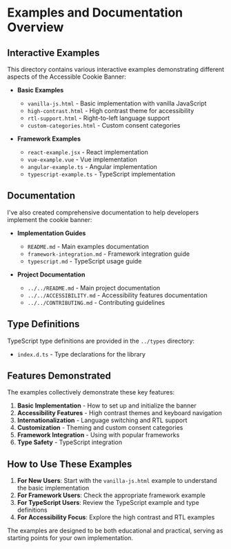 # Examples and Documentation Overview

## Interactive Examples

This directory contains various interactive examples demonstrating different aspects of the Accessible Cookie Banner:

- **Basic Examples**
  - `vanilla-js.html` - Basic implementation with vanilla JavaScript
  - `high-contrast.html` - High contrast theme for accessibility
  - `rtl-support.html` - Right-to-left language support
  - `custom-categories.html` - Custom consent categories

- **Framework Examples**
  - `react-example.jsx` - React implementation
  - `vue-example.vue` - Vue implementation
  - `angular-example.ts` - Angular implementation
  - `typescript-example.ts` - TypeScript implementation

## Documentation

I've also created comprehensive documentation to help developers implement the cookie banner:

- **Implementation Guides**
  - `README.md` - Main examples documentation
  - `framework-integration.md` - Framework integration guide
  - `typescript.md` - TypeScript usage guide

- **Project Documentation**
  - `../../README.md` - Main project documentation
  - `../../ACCESSIBILITY.md` - Accessibility features documentation
  - `../../CONTRIBUTING.md` - Contributing guidelines

## Type Definitions

TypeScript type definitions are provided in the `../types` directory:

- `index.d.ts` - Type declarations for the library

## Features Demonstrated

The examples collectively demonstrate these key features:

1. **Basic Implementation** - How to set up and initialize the banner
2. **Accessibility Features** - High contrast themes and keyboard navigation
3. **Internationalization** - Language switching and RTL support
4. **Customization** - Theming and custom consent categories
5. **Framework Integration** - Using with popular frameworks
6. **Type Safety** - TypeScript integration

## How to Use These Examples

1. **For New Users**: Start with the `vanilla-js.html` example to understand the basic implementation
2. **For Framework Users**: Check the appropriate framework example
3. **For TypeScript Users**: Review the TypeScript example and type definitions
4. **For Accessibility Focus**: Explore the high contrast and RTL examples

The examples are designed to be both educational and practical, serving as starting points for your own implementation.